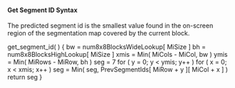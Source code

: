#### Get Segment ID Syntax

The predicted segment id is the smallest value found in the on-screen region
of the segmentation map covered by the current block.

<div class="syntax">
get_segment_id( ) {
    bw = num8x8BlocksWideLookup[ MiSize ]
    bh = num8x8BlocksHighLookup[ MiSize ]
    xmis = Min( MiCols - MiCol, bw )
    ymis = Min( MiRows - MiRow, bh )
    seg = 7
    for ( y = 0; y < ymis; y++ )
        for ( x = 0; x < xmis; x++ )
            seg = Min( seg, PrevSegmentIds[ MiRow + y ][ MiCol + x ] )
    return seg
}
</div>

